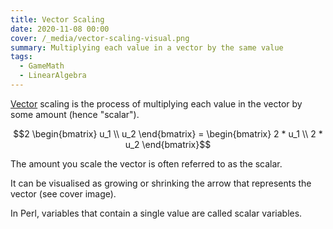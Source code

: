 ```yaml
---
title: Vector Scaling
date: 2020-11-08 00:00
cover: /_media/vector-scaling-visual.png
summary: Multiplying each value in a vector by the same value
tags:
  - GameMath
  - LinearAlgebra
---
```


[Vector](vector.md) scaling is the process of multiplying each value in the vector by some amount (hence "scalar").

$$2 \begin{bmatrix} u_1 \\ u_2 \end{bmatrix} = \begin{bmatrix} 2 * u_1 \\ 2 * u_2 \end{bmatrix}$$

The amount you scale the vector is often referred to as the scalar.

It can be visualised as growing or shrinking the arrow that represents the vector (see cover image).

In Perl, variables that contain a single value are called scalar variables.
